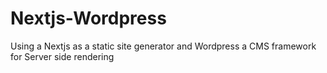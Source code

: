 # Nextjs-Wordpress
Using a Nextjs as a static site generator and Wordpress a CMS framework for Server side rendering
